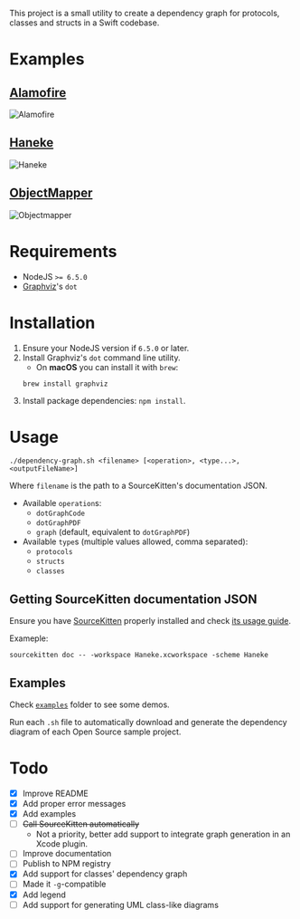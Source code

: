 This project is a small utility to create a dependency graph for protocols,
classes and structs in a Swift codebase.

# Examples

## [Alamofire](https://github.com/Alamofire/Alamofire)
![Alamofire](https://cloud.githubusercontent.com/assets/779767/18409425/f740c232-7746-11e6-80f6-7a89562787f3.png)

## [Haneke](https://github.com/Haneke/HanekeSwift)
![Haneke](https://cloud.githubusercontent.com/assets/779767/18409427/f747d5ae-7746-11e6-8f33-b5e94640cdac.png)

## [ObjectMapper](https://github.com/Hearst-DD/ObjectMapper)
![Objectmapper](https://cloud.githubusercontent.com/assets/779767/18409426/f7459442-7746-11e6-8fd5-39cafaf032d4.png)

# Requirements

- NodeJS `>= 6.5.0`
- [Graphviz](http://www.graphviz.org/)'s `dot`

# Installation

1. Ensure your NodeJS version if `6.5.0` or later.
2. Install Graphviz's `dot` command line utility.
	- On **macOS** you can install it with `brew`:
	```
	brew install graphviz
	```
3. Install package dependencies: `npm install`.

# Usage

```
./dependency-graph.sh <filename> [<operation>, <type...>, <outputFileName>]
```

Where `filename` is the path to a SourceKitten's documentation JSON.

- Available `operation`s:
	- `dotGraphCode`
	- `dotGraphPDF`
	- `graph` (default, equivalent to `dotGraphPDF`)
- Available `type`s (multiple values allowed, comma separated):
	- `protocols`
	- `structs`
	- `classes`

## Getting SourceKitten documentation JSON

Ensure you have [SourceKitten](https://github.com/jpsim/SourceKitten) properly
installed and check [its usage guide](https://github.com/jpsim/SourceKitten#doc).

Exameple:

```
sourcekitten doc -- -workspace Haneke.xcworkspace -scheme Haneke
```

## Examples

Check [`examples`](https://github.com/Sumolari/swift-dependency-graph/tree/master/examples) folder to see some demos. 

Run each `.sh` file to automatically download and generate the dependency diagram of each Open Source sample project.

# Todo

- [X] Improve README
- [X] Add proper error messages
- [X] Add examples
- [ ] ~~Call SourceKitten automatically~~
	- Not a priority, better add support to integrate graph generation in an Xcode plugin.
- [ ] Improve documentation
- [ ] Publish to NPM registry
- [X] Add support for classes' dependency graph
- [ ] Made it `-g`-compatible
- [X] Add legend
- [ ] Add support for generating UML class-like diagrams
